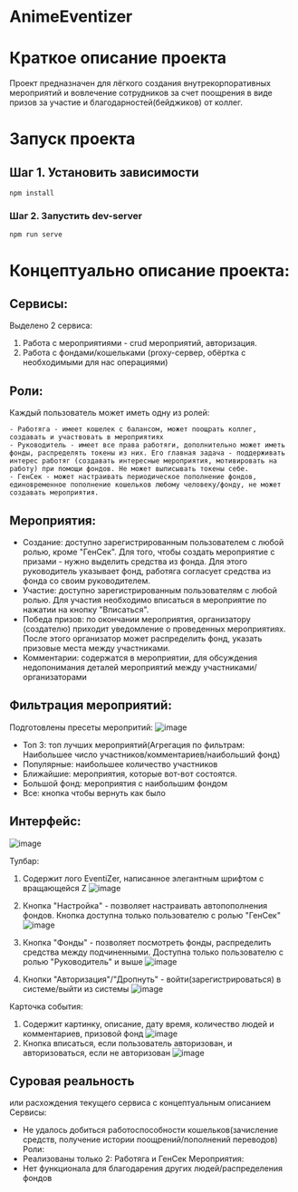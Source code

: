 # AnimeEventizer

# Краткое описание проекта

Проект предназначен для лёгкого создания внутрекорпоративных мероприятий и вовлечение сотрудников за счет поощрения в виде призов за участие и благодарностей(бейджиков) от коллег.

# Запуск проекта
## Шаг 1. Установить зависимости
```
npm install
```

### Шаг 2. Запустить dev-server
```
npm run serve
```


# Концептуально описание проекта:

## Сервисы:
Выделено 2 сервиса:
1) Работа с мероприятиями - crud мероприятий, авторизация.
2) Работа с фондами/кошельками (proxy-сервер, обёртка с необходимыми для нас операциями)

## Роли:
Каждый пользователь может иметь одну из ролей:
```
- Работяга - имеет кошелек с балансом, может поощрать коллег, создавать и участвовать в мероприятиях
- Руководитель - имеет все права работяги, дополнительно может иметь фонды, распределять токены из них. Его главная задача - поддерживать интерес работяг (создавать интересные мероприятия, мотивировать на работу) при помощи фондов. Не может выписывать токены себе.
- ГенСек - может настраивать периодическое пополнение фондов, единовременное пополнение кошельков любому человеку/фонду, не может создавать мероприятия.
```
## Мероприятия:
- Создание: доступно зарегистрированным пользователем с любой ролью, кроме "ГенСек". Для того, чтобы создать мероприятие с призами - нужно выделить средства из фонда. Для этого руководитель указывает фонд, работяга согласует средства из фонда со своим руководителем.
- Участие: доступно зарегистрированным пользователям с любой ролью. Для участия необходимо вписаться в мероприятие по нажатии на кнопку "Вписаться".
- Победа призов: по окончании мероприятия, организатору (создателю) приходит уведомление о проведенных мероприятиях. После этого организатор может распределить фонд, указать призовые места между участниками.
- Комментарии: содержатся в мероприятии, для обсуждения недопонимания деталей мероприятий между участниками/организаторами

## Фильтрация мероприятий:
Подготовлены пресеты меропритий:
![image](https://user-images.githubusercontent.com/114880696/194745951-937c1c20-e35c-4423-9755-4729f756af73.png)
- Топ 3: топ лучших мероприятий(Агрегация по фильтрам: Наибольшее число участников/комментариев/наибольший фонд)
- Популярные: наибольшее количество участников
- Ближайшие: мероприятия, которые вот-вот состоятся.
- Большой фонд: мероприятия с наибольшим фондом
- Все: кнопка чтобы вернуть как было

## Интерфейс:
![image](https://user-images.githubusercontent.com/114880696/194745361-b0f994f1-f3b8-4dc6-b737-e63075304ce0.png)

Тулбар: 
1) Содержит лого EventiZer, написанное элегантным шрифтом с вращающейся Z
![image](https://user-images.githubusercontent.com/114880696/194745528-96a20c1f-1df8-4f54-98c0-27d66e1d686a.png)

2) Кнопка "Настройка" - позволяет настраивать автопополнения фондов. Кнопка доступна только пользователю с ролью "ГенСек"
![image](https://user-images.githubusercontent.com/114880696/194745493-78394bc5-98a4-4916-bbf0-8ca7ee5f8451.png)

3) Кнопка "Фонды" - позволяет посмотреть фонды, распределить средства между подчиненными. Доступна только пользователю с ролью "Руководитель" и выше
![image](https://user-images.githubusercontent.com/114880696/194745522-ba459701-e07f-43d1-a566-bc8e97ddb20e.png)

4) Кнопки "Авторизация"/"Дропнуть" - войти(зарегистрироваться) в системе/выйти из системы
![image](https://user-images.githubusercontent.com/114880696/194745581-b3cccc10-39e6-49ca-ac87-599b5d0446d0.png)

Карточка события:
1) Содержит картинку, описание, дату время, количество людей и комментариев, призовой фонд
![image](https://user-images.githubusercontent.com/114880696/194746143-2ef8c0f3-f894-4df5-a830-b989a5e3e251.png)
2) Кнопка вписаться, если пользователь авторизован, и авторизоваться, если не авторизован
![image](https://user-images.githubusercontent.com/114880696/194746174-71af23b3-f0db-402b-9bcc-f13495b7750c.png)


## Суровая реальность
или расхождения текущего сервиса с концептуальным описанием
Сервисы:
- Не удалось добиться работоспособности кошельков(зачисление средств, получение истории поощрений/пополнений переводов)
Роли:
- Реализованы только 2: Работяга и ГенСек
Мероприятия:
- Нет функционала для благодарения других людей/распределения фондов
